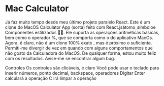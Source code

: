 # Mac Calculator

Já faz muito tempo desde meu último projeto paralelo React. Este é um clone do MacOS Calculator App (sorta) feito com React.jsátomo_símboloe Componentes estilizados 💅🏻. Ele suporta as operações aritméticas básicas, bem como o operador %, que se comporta como o do aplicativo MacOs. Agora, é claro, não é um clone 100% exato , mas é próximo o suficiente. Permiti-me divergir de vez em quando com alguns comportamentos que não gosto da Calculadora do MacOS. De qualquer forma, estou muito feliz com os resultados. Avise-me se encontrar algum bug.

Controles
Os controles são clicáveis, é claro
Você pode usar o teclado para inserir números, ponto decimal, backspace, operadores
Digitar Enter calculará a operação
C irá limpar a operação
